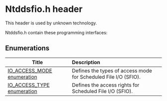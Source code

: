# Ntddsfio.h header


This header is used by unknown technology.

Ntddsfio.h contain these programming interfaces:


## Enumerations

| Title   | Description   |
| ---- |:---- |
| [IO_ACCESS_MODE enumeration](ne-ntddsfio--io-access-mode.md) | Defines the types of access mode for Scheduled File I/O (SFIO). |
| [IO_ACCESS_TYPE enumeration](ne-ntddsfio--io-access-type.md) | Defines the access rights for Scheduled File I/O (SFIO). |
